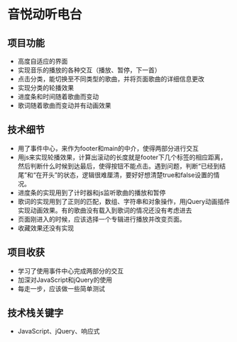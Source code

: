 # 音悦动听电台

## 项目功能
- 高度自适应的界面
- 实现音乐的播放的各种交互（播放、暂停，下一首）
- 点击分类，能切换至不同类型的歌曲，并将页面歌曲的详细信息更改
- 实现分类的轮播效果
- 进度条和时间随着歌曲而变动
- 歌词随着歌曲而变动并有动画效果

## 技术细节
- 用了事件中心，来作为footer和main的中介，使得两部分进行交互
- 用js来实现轮播效果，计算出滚动的长度就是footer下几个标签的相应距离，然后判断什么时候到达最后，使得按钮不能点击。遇到问题，判断“已经到结尾”和“在开头”的状态，逻辑很难厘清，要好好想清楚true和false设置的情况。
- 进度条的实现用到了计时器和js监听歌曲的播放和暂停
- 歌词的实现用到了正则的匹配，数组、字符串和对象操作，用jQuery动画插件实现动画效果。有的歌曲没有载入到歌词的情况还没有考虑进去
- 页面刚进入的时候，应该选择一个专辑进行播放并改变页面。
- 收藏效果还没有实现

## 项目收获
- 学习了使用事件中心完成两部分的交互
- 加深对JavaScript和jQuery的使用
- 每走一步，应该做一些简单测试

## 技术栈关键字
- JavaScript、jQuery、响应式